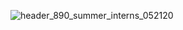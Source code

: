 
![header_890_summer_interns_052120](https://github.com/kaladivyaprada/InternShip-Report-s/assets/136182825/b662b25e-4b78-411f-aacb-5fdc0d54a7f0)
